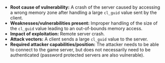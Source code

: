 - **Root cause of vulnerability:** A crash of the server caused by accessing a wrong memory zone after handling a large `cl_guid` value sent by the client.
- **Weaknesses/vulnerabilities present:** Improper handling of the size of the `cl_guid` value leading to an out-of-bounds memory access.
- **Impact of exploitation:** Remote server crash.
- **Attack vectors:** A client sends a large `cl_guid` value to the server.
- **Required attacker capabilities/position:** The attacker needs to be able to connect to the game server, but does not necessarily need to be authenticated (password protected servers are also vulnerable).